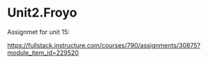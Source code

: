 # Unit2.Froyo
Assignmet for unit 15:

https://fullstack.instructure.com/courses/790/assignments/30875?module_item_id=229520
